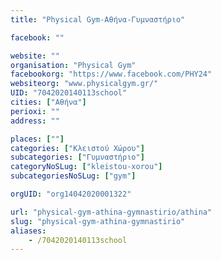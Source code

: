 ```yaml
---
title: "Physical Gym-Αθήνα-Γυμναστήριο"

facebook: ""

website: ""
organisation: "Physical Gym"
facebookorg: "https://www.facebook.com/PHY24"
websiteorg: "www.physicalgym.gr/"
UID: "7042020140113school"
cities: ["Αθήνα"]
perioxi: ""
address: ""

places: [""]
categories: ["Κλειστού Χώρου"]
subcategories: ["Γυμναστήριο"]
categoryNoSLug: ["kleistou-xorou"]
subcategoriesNoSLug: ["gym"]

orgUID: "org14042020001322"

url: "physical-gym-athina-gymnastirio/athina"
slug: "physical-gym-athina-gymnastirio"
aliases:
    - /7042020140113school
---
```






